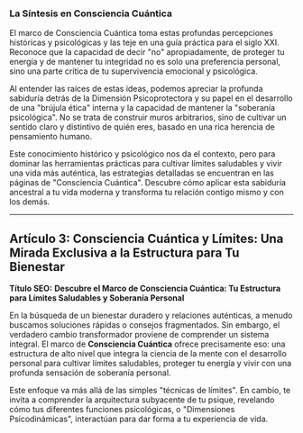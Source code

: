 ### La Síntesis en Consciencia Cuántica
El marco de Consciencia Cuántica toma estas profundas percepciones históricas y psicológicas y las teje en una guía práctica para el siglo XXI. Reconoce que la capacidad de decir "no" apropiadamente, de proteger tu energía y de mantener tu integridad no es solo una preferencia personal, sino una parte crítica de tu supervivencia emocional y psicológica.

Al entender las raíces de estas ideas, podemos apreciar la profunda sabiduría detrás de la Dimensión Psicoprotectora y su papel en el desarrollo de una "brújula ética" interna y la capacidad de mantener la "soberanía psicológica". No se trata de construir muros arbitrarios, sino de cultivar un sentido claro y distintivo de quién eres, basado en una rica herencia de pensamiento humano.

Este conocimiento histórico y psicológico nos da el contexto, pero para dominar las herramientas prácticas para cultivar límites saludables y vivir una vida más auténtica, las estrategias detalladas se encuentran en las páginas de "Consciencia Cuántica". Descubre cómo aplicar esta sabiduría ancestral a tu vida moderna y transforma tu relación contigo mismo y con los demás.

---

## Artículo 3: Consciencia Cuántica y Límites: Una Mirada Exclusiva a la Estructura para Tu Bienestar

**Título SEO:** **Descubre el Marco de Consciencia Cuántica: Tu Estructura para Límites Saludables y Soberanía Personal**

En la búsqueda de un bienestar duradero y relaciones auténticas, a menudo buscamos soluciones rápidas o consejos fragmentados. Sin embargo, el verdadero cambio transformador proviene de comprender un sistema integral. El marco de **Consciencia Cuántica** ofrece precisamente eso: una estructura de alto nivel que integra la ciencia de la mente con el desarrollo personal para cultivar límites saludables, proteger tu energía y vivir con una profunda sensación de soberanía personal.

Este enfoque va más allá de las simples "técnicas de límites". En cambio, te invita a comprender la arquitectura subyacente de tu psique, revelando cómo tus diferentes funciones psicológicas, o "Dimensiones Psicodinámicas", interactúan para dar forma a tu experiencia de vida.
